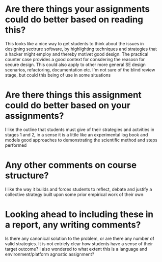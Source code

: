 # Are there things your assignments could do better based on reading this?
This looks like a nice way to get students to think about the issues in designing sectrure software, by highlighting techniques and strategies that a hacker might employ and thereby motivet good design.  The practical counter case provides a good context for consdering the reasosn for secure design. This could also apply to other more general SE design scenarios, refactoring, documentation etc. 
I'm not sure of the blind review stage, but could this being of use in some situations
# Are there things this assignment could do better based on your assignments?
I like the outline that students must give of their strategies and actvities in stages 1 and 2, in a sense it is a little like an experimental log book and models good approaches to demonstrating the scientific method and steps performed
# Any other comments on course structure?
I like the way it builds and forces students to reflect, debate and justify a collective strategy built upon some prior empirical work of their own
# Looking ahead to including these in a report, any writing comments?
Is there any canonical solution to the problem, or are there any number of valid strategies.  It is not entriely clear how students have a sense of their target outcome?  I also wondered to what extent this is a language and environment/platform agnostic assignment?
 
